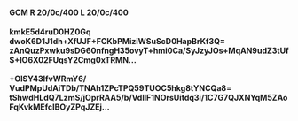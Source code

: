 #### GCM R 20/0c/400 L 20/0c/400
**kmkE5d4ruD0HZ0Gq**<br/>**dwoK6D1J1dh+XfUJF+FCKbPMiziWSuScD0HapBrKf3Q=**<br/>**zAnQuzPxwku9sDG60nfngH35ovyT+hmi0Ca/SyJzyJOs+MqAN9udZ3tUfS+IO6X02FUqsY2Cmg0xTRMN...**<br/><br/>
**+OlSY43lfvWRmY6/**<br/>**VudPMpUdAiTDb/TNAh1ZPcTPQ59TUOC5hkg8tYNCQa8=**<br/>**tShwdHLdQ7LzmS/jOprRAA5/b/VdIlF1NOrsUitdq3i/1C7G7QJXNYqM5ZAoFqKvkMEfcIBOyZPqJZEj...**